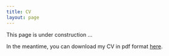 ```yaml
---
title: CV
layout: page
---
```


This page is under construction ...

In the meantime, you can download my CV in pdf format [here](https://jorisjosiek.com/assets/CV_2022_11-Joris_Josiek_Online.pdf).

<br><br><br><br><br><br><br><br><br><br><br><br><br><br><br><br><br><br><br><br><br><br><br><br><br><br><br><br>